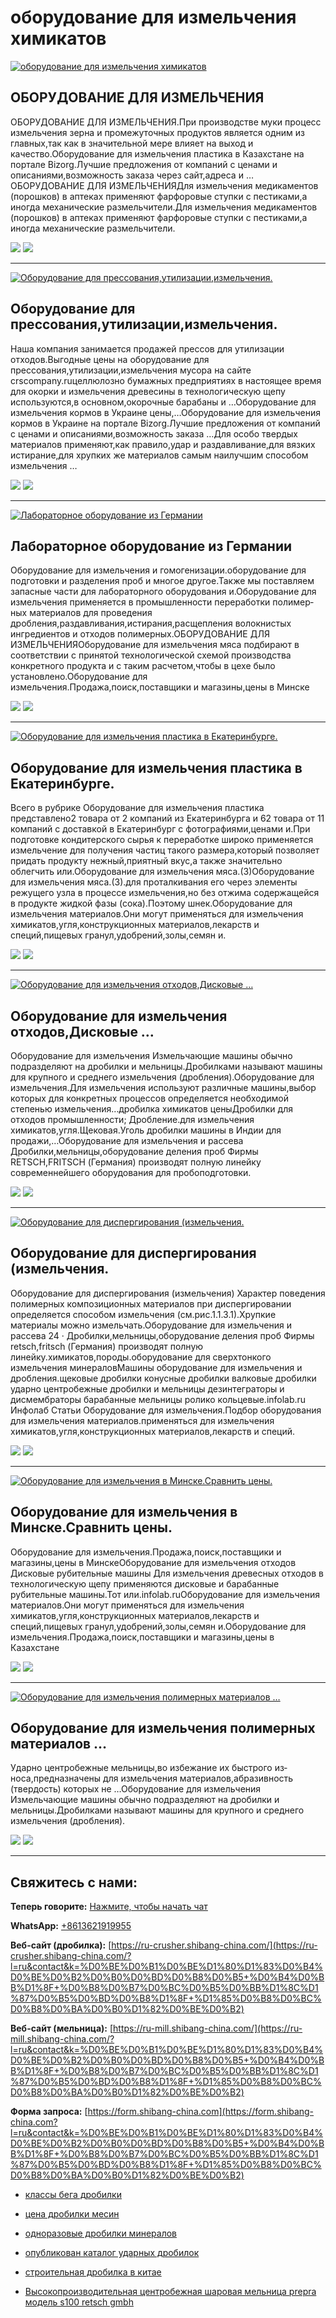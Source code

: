 # оборудование для измельчения химикатов

<a href="https://swt.shibang-china.com/?l=ru&img&k=%D0%BE%D0%B1%D0%BE%D1%80%D1%83%D0%B4%D0%BE%D0%B2%D0%B0%D0%BD%D0%B8%D0%B5+%D0%B4%D0%BB%D1%8F+%D0%B8%D0%B7%D0%BC%D0%B5%D0%BB%D1%8C%D1%87%D0%B5%D0%BD%D0%B8%D1%8F+%D1%85%D0%B8%D0%BC%D0%B8%D0%BA%D0%B0%D1%82%D0%BE%D0%B2" target="_blank">![оборудование для измельчения химикатов](http://static.shibang-china.com/all-800x300/1108.jpg)</a>

## ОБОРУДОВАНИЕ ДЛЯ ИЗМЕЛЬЧЕНИЯ
ОБОРУДОВАНИЕ ДЛЯ ИЗМЕЛЬЧЕНИЯ.При производстве муки процесс измельчения зерна и промежуточных продуктов является одним из главных,так как в значительной мере влияет на выход и качество.Оборудование для измельчения пластика в Казахстане на портале Bizorg.Лучшие предложения от компаний с ценами и описаниями,возможность заказа через сайт,адреса и …ОБОРУДОВАНИЕ ДЛЯ ИЗМЕЛЬЧЕНИЯДля измельчения медикаментов (порошков) в аптеках приме&#173;няют фарфоровые ступки с пестиками,а иногда механические размельчители.Для измельчения медикаментов (порошков) в аптеках приме&#173;няют фарфоровые ступки с пестиками,а иногда механические размельчители.


<a href="https://whatsapp.shibangsoft.com/WhatsApp.php" target="_blank" title="WhatsApp">![](http://static.shibang-china.com/icon/whatsapp.png)</a> <a href="https://swt.shibang-china.com/?l=ru&icon&k=%D0%BE%D0%B1%D0%BE%D1%80%D1%83%D0%B4%D0%BE%D0%B2%D0%B0%D0%BD%D0%B8%D0%B5+%D0%B4%D0%BB%D1%8F+%D0%B8%D0%B7%D0%BC%D0%B5%D0%BB%D1%8C%D1%87%D0%B5%D0%BD%D0%B8%D1%8F+%D1%85%D0%B8%D0%BC%D0%B8%D0%BA%D0%B0%D1%82%D0%BE%D0%B2" target="_blank">![](http://static.shibang-china.com/icon/chat-ru.png)</a>

---

<a href="https://swt.shibang-china.com/?l=ru&img&k=%D0%BE%D0%B1%D0%BE%D1%80%D1%83%D0%B4%D0%BE%D0%B2%D0%B0%D0%BD%D0%B8%D0%B5+%D0%B4%D0%BB%D1%8F+%D0%B8%D0%B7%D0%BC%D0%B5%D0%BB%D1%8C%D1%87%D0%B5%D0%BD%D0%B8%D1%8F+%D1%85%D0%B8%D0%BC%D0%B8%D0%BA%D0%B0%D1%82%D0%BE%D0%B2" target="_blank">![Оборудование для прессования,утилизации,измельчения.](http://static.shibang-china.com/all-800x300/266.jpg)</a>

## Оборудование для прессования,утилизации,измельчения.
Наша компания занимается продажей прессов для утилизации отходов.Выгодные цены на оборудование для прессования,утилизации,измельчения мусора на сайте crscompany.ruцеллюлозно бумажных предприятиях в настоящее время для окорки и измельчения древесины в технологическую щепу используются,в основном,окорочные барабаны и …Оборудование для измельчения кормов в Украине цены,…Оборудование для измельчения кормов в Украине на портале Bizorg.Лучшие предложения от компаний с ценами и описаниями,возможность заказа …Для особо твердых материалов применяют,как правило,удар и раздавливание,для вязких истирание,для хрупких же материалов самым наилучшим способом измельчения …


<a href="https://whatsapp.shibangsoft.com/WhatsApp.php" target="_blank" title="WhatsApp">![](http://static.shibang-china.com/icon/whatsapp.png)</a> <a href="https://swt.shibang-china.com/?l=ru&icon&k=%D0%BE%D0%B1%D0%BE%D1%80%D1%83%D0%B4%D0%BE%D0%B2%D0%B0%D0%BD%D0%B8%D0%B5+%D0%B4%D0%BB%D1%8F+%D0%B8%D0%B7%D0%BC%D0%B5%D0%BB%D1%8C%D1%87%D0%B5%D0%BD%D0%B8%D1%8F+%D1%85%D0%B8%D0%BC%D0%B8%D0%BA%D0%B0%D1%82%D0%BE%D0%B2" target="_blank">![](http://static.shibang-china.com/icon/chat-ru.png)</a>

---

<a href="https://swt.shibang-china.com/?l=ru&img&k=%D0%BE%D0%B1%D0%BE%D1%80%D1%83%D0%B4%D0%BE%D0%B2%D0%B0%D0%BD%D0%B8%D0%B5+%D0%B4%D0%BB%D1%8F+%D0%B8%D0%B7%D0%BC%D0%B5%D0%BB%D1%8C%D1%87%D0%B5%D0%BD%D0%B8%D1%8F+%D1%85%D0%B8%D0%BC%D0%B8%D0%BA%D0%B0%D1%82%D0%BE%D0%B2" target="_blank">![Лабораторное оборудование из Германии](http://static.shibang-china.com/all-800x300/555.jpg)</a>

## Лабораторное оборудование из Германии
Оборудование для измельчения и гомогенизации.оборудование для подготовки и разделения проб и многое другое.Также мы поставляем запасные части для лабораторного оборудования и.Оборудование для измельчения применя&#173;ется в промышленности переработки полимер&#173;ных материалов для проведения дробления,раздавливания,истирания,расщепления во&#173;локнистых ингредиентов и отходов полимер&#173;ных.ОБОРУДОВАНИЕ ДЛЯ ИЗМЕЛЬЧЕНИЯОборудование для измельчения мяса подбирают в соответствии с принятой технологической схемой производства конкретного продукта и с таким расчетом,чтобы в цехе было установлено.Оборудование для измельчения.Продажа,поиск,поставщики и магазины,цены в Минске


<a href="https://whatsapp.shibangsoft.com/WhatsApp.php" target="_blank" title="WhatsApp">![](http://static.shibang-china.com/icon/whatsapp.png)</a> <a href="https://swt.shibang-china.com/?l=ru&icon&k=%D0%BE%D0%B1%D0%BE%D1%80%D1%83%D0%B4%D0%BE%D0%B2%D0%B0%D0%BD%D0%B8%D0%B5+%D0%B4%D0%BB%D1%8F+%D0%B8%D0%B7%D0%BC%D0%B5%D0%BB%D1%8C%D1%87%D0%B5%D0%BD%D0%B8%D1%8F+%D1%85%D0%B8%D0%BC%D0%B8%D0%BA%D0%B0%D1%82%D0%BE%D0%B2" target="_blank">![](http://static.shibang-china.com/icon/chat-ru.png)</a>

---

<a href="https://swt.shibang-china.com/?l=ru&img&k=%D0%BE%D0%B1%D0%BE%D1%80%D1%83%D0%B4%D0%BE%D0%B2%D0%B0%D0%BD%D0%B8%D0%B5+%D0%B4%D0%BB%D1%8F+%D0%B8%D0%B7%D0%BC%D0%B5%D0%BB%D1%8C%D1%87%D0%B5%D0%BD%D0%B8%D1%8F+%D1%85%D0%B8%D0%BC%D0%B8%D0%BA%D0%B0%D1%82%D0%BE%D0%B2" target="_blank">![Оборудование для измельчения пластика в Екатеринбурге.](http://static.shibang-china.com/all-800x300/189.jpg)</a>

## Оборудование для измельчения пластика в Екатеринбурге.
Всего в рубрике Оборудование для измельчения пластика представлено2 товара от 2 компаний из Екатеринбурга и 62 товара от 11 компаний c доставкой в Екатеринбург с фотографиями,ценами и.При подготовке кондитерского сырья к переработке широко приме&#173;няется измельчение для получения частиц такого размера,который по&#173;зволяет придать продукту нежный,приятный вкус,а также значительно облегчить или.Оборудование для измельчения мяса.(3)Оборудование для измельчения мяса.(3).для проталкивания его через элементы режущего узла в процессе измельчения,но без отжима содержащейся в продукте жидкой фазы (сока).Поэтому шнек.Оборудование для измельчения материалов.Они могут применяться для измельчения химикатов,угля,конструкционных материалов,лекарств и специй,пищевых гранул,удобрений,золы,семян и.


<a href="https://whatsapp.shibangsoft.com/WhatsApp.php" target="_blank" title="WhatsApp">![](http://static.shibang-china.com/icon/whatsapp.png)</a> <a href="https://swt.shibang-china.com/?l=ru&icon&k=%D0%BE%D0%B1%D0%BE%D1%80%D1%83%D0%B4%D0%BE%D0%B2%D0%B0%D0%BD%D0%B8%D0%B5+%D0%B4%D0%BB%D1%8F+%D0%B8%D0%B7%D0%BC%D0%B5%D0%BB%D1%8C%D1%87%D0%B5%D0%BD%D0%B8%D1%8F+%D1%85%D0%B8%D0%BC%D0%B8%D0%BA%D0%B0%D1%82%D0%BE%D0%B2" target="_blank">![](http://static.shibang-china.com/icon/chat-ru.png)</a>

---

<a href="https://swt.shibang-china.com/?l=ru&img&k=%D0%BE%D0%B1%D0%BE%D1%80%D1%83%D0%B4%D0%BE%D0%B2%D0%B0%D0%BD%D0%B8%D0%B5+%D0%B4%D0%BB%D1%8F+%D0%B8%D0%B7%D0%BC%D0%B5%D0%BB%D1%8C%D1%87%D0%B5%D0%BD%D0%B8%D1%8F+%D1%85%D0%B8%D0%BC%D0%B8%D0%BA%D0%B0%D1%82%D0%BE%D0%B2" target="_blank">![Оборудование для измельчения отходов,Дисковые …](http://static.shibang-china.com/all-800x300/1001.jpg)</a>

## Оборудование для измельчения отходов,Дисковые …
Оборудование для измельчения Измельчающие машины обычно подразделяют на дробилки и мельницы.Дробилками называют машины для крупного и среднего измельчения (дробления).Оборудование для измельчения.Для измельчения используют различные машины,выбор которых для конкретных процессов определяется необходимой степенью измельчения…дробилка химикатов ценыДробилки для отходов промышленности; Дробление.для измельчения химикатов,угля.Щековая.Уголь дробилки машины в Индии для продажи,…Оборудование для измельчения и рассева Дробилки,мельницы,оборудование деления проб Фирмы RETSCH,FRITSCH (Германия) производят полную линейку современнейшего оборудования для пробоподготовки.


<a href="https://whatsapp.shibangsoft.com/WhatsApp.php" target="_blank" title="WhatsApp">![](http://static.shibang-china.com/icon/whatsapp.png)</a> <a href="https://swt.shibang-china.com/?l=ru&icon&k=%D0%BE%D0%B1%D0%BE%D1%80%D1%83%D0%B4%D0%BE%D0%B2%D0%B0%D0%BD%D0%B8%D0%B5+%D0%B4%D0%BB%D1%8F+%D0%B8%D0%B7%D0%BC%D0%B5%D0%BB%D1%8C%D1%87%D0%B5%D0%BD%D0%B8%D1%8F+%D1%85%D0%B8%D0%BC%D0%B8%D0%BA%D0%B0%D1%82%D0%BE%D0%B2" target="_blank">![](http://static.shibang-china.com/icon/chat-ru.png)</a>

---

<a href="https://swt.shibang-china.com/?l=ru&img&k=%D0%BE%D0%B1%D0%BE%D1%80%D1%83%D0%B4%D0%BE%D0%B2%D0%B0%D0%BD%D0%B8%D0%B5+%D0%B4%D0%BB%D1%8F+%D0%B8%D0%B7%D0%BC%D0%B5%D0%BB%D1%8C%D1%87%D0%B5%D0%BD%D0%B8%D1%8F+%D1%85%D0%B8%D0%BC%D0%B8%D0%BA%D0%B0%D1%82%D0%BE%D0%B2" target="_blank">![Оборудование для диспергирования (измельчения.](http://static.shibang-china.com/all-800x300/1420.jpg)</a>

## Оборудование для диспергирования (измельчения.
Оборудование для диспергирования (измельчения) Характер поведения полимерных композиционных материалов при диспергировании определяется способом измельчения (см.рис.1.1.3.1).Хрупкие материалы можно измельчать.Оборудование для измельчения и рассева 24 &#183; Дробилки,мельницы,оборудование деления проб Фирмы retsch,fritsch (Германия) производят полную линейку.химикатов,породы.оборудование для сверхтонкого измельчения минераловМашины оборудование для измельчения и дробления.щековые дробилки конусные дробилки валковые дробилки ударно центробежные дробилки и мельницы дезинтеграторы и дисмембраторы барабанные мельницы ролико кольцевые.infolab.ru Инфолаб Статьи Оборудование для измельчения.Подбор оборудования для измельчения материалов.применяться для измельчения химикатов,угля,конструкционных материалов,лекарств и специй.


<a href="https://whatsapp.shibangsoft.com/WhatsApp.php" target="_blank" title="WhatsApp">![](http://static.shibang-china.com/icon/whatsapp.png)</a> <a href="https://swt.shibang-china.com/?l=ru&icon&k=%D0%BE%D0%B1%D0%BE%D1%80%D1%83%D0%B4%D0%BE%D0%B2%D0%B0%D0%BD%D0%B8%D0%B5+%D0%B4%D0%BB%D1%8F+%D0%B8%D0%B7%D0%BC%D0%B5%D0%BB%D1%8C%D1%87%D0%B5%D0%BD%D0%B8%D1%8F+%D1%85%D0%B8%D0%BC%D0%B8%D0%BA%D0%B0%D1%82%D0%BE%D0%B2" target="_blank">![](http://static.shibang-china.com/icon/chat-ru.png)</a>

---

<a href="https://swt.shibang-china.com/?l=ru&img&k=%D0%BE%D0%B1%D0%BE%D1%80%D1%83%D0%B4%D0%BE%D0%B2%D0%B0%D0%BD%D0%B8%D0%B5+%D0%B4%D0%BB%D1%8F+%D0%B8%D0%B7%D0%BC%D0%B5%D0%BB%D1%8C%D1%87%D0%B5%D0%BD%D0%B8%D1%8F+%D1%85%D0%B8%D0%BC%D0%B8%D0%BA%D0%B0%D1%82%D0%BE%D0%B2" target="_blank">![Оборудование для измельчения в Минске.Сравнить цены.](http://static.shibang-china.com/all-800x300/1278.jpg)</a>

## Оборудование для измельчения в Минске.Сравнить цены.
Оборудование для измельчения.Продажа,поиск,поставщики и магазины,цены в МинскеОборудование для измельчения отходов Дисковые рубительные машины Для измельчения древесных отходов в технологическую щепу применяются дисковые и барабанные рубительные машины.Тот или.infolab.ruОборудование для измельчения материалов.Они могут применяться для измельчения химикатов,угля,конструкционных материалов,лекарств и специй,пищевых гранул,удобрений,золы,семян и.Оборудование для измельчения.Продажа,поиск,поставщики и магазины,цены в Казахстане


<a href="https://whatsapp.shibangsoft.com/WhatsApp.php" target="_blank" title="WhatsApp">![](http://static.shibang-china.com/icon/whatsapp.png)</a> <a href="https://swt.shibang-china.com/?l=ru&icon&k=%D0%BE%D0%B1%D0%BE%D1%80%D1%83%D0%B4%D0%BE%D0%B2%D0%B0%D0%BD%D0%B8%D0%B5+%D0%B4%D0%BB%D1%8F+%D0%B8%D0%B7%D0%BC%D0%B5%D0%BB%D1%8C%D1%87%D0%B5%D0%BD%D0%B8%D1%8F+%D1%85%D0%B8%D0%BC%D0%B8%D0%BA%D0%B0%D1%82%D0%BE%D0%B2" target="_blank">![](http://static.shibang-china.com/icon/chat-ru.png)</a>

---

<a href="https://swt.shibang-china.com/?l=ru&img&k=%D0%BE%D0%B1%D0%BE%D1%80%D1%83%D0%B4%D0%BE%D0%B2%D0%B0%D0%BD%D0%B8%D0%B5+%D0%B4%D0%BB%D1%8F+%D0%B8%D0%B7%D0%BC%D0%B5%D0%BB%D1%8C%D1%87%D0%B5%D0%BD%D0%B8%D1%8F+%D1%85%D0%B8%D0%BC%D0%B8%D0%BA%D0%B0%D1%82%D0%BE%D0%B2" target="_blank">![Оборудование для измельчения полимерных материалов …](http://static.shibang-china.com/all-800x300/821.jpg)</a>

## Оборудование для измельчения полимерных материалов …
Ударно центробежные мельницы,во избежание их быстрого из&#173;носа,предназначены для измельчения материалов,абразивность (твердость) которых не …Оборудование для измельчения Измельчающие машины обычно подразделяют на дробилки и мельницы.Дробилками называют машины для крупного и среднего измельчения (дробления).

<a href="https://whatsapp.shibangsoft.com/WhatsApp.php" target="_blank" title="WhatsApp">![](http://static.shibang-china.com/icon/whatsapp.png)</a> <a href="https://swt.shibang-china.com/?l=ru&icon&k=%D0%BE%D0%B1%D0%BE%D1%80%D1%83%D0%B4%D0%BE%D0%B2%D0%B0%D0%BD%D0%B8%D0%B5+%D0%B4%D0%BB%D1%8F+%D0%B8%D0%B7%D0%BC%D0%B5%D0%BB%D1%8C%D1%87%D0%B5%D0%BD%D0%B8%D1%8F+%D1%85%D0%B8%D0%BC%D0%B8%D0%BA%D0%B0%D1%82%D0%BE%D0%B2" target="_blank">![](http://static.shibang-china.com/icon/chat-ru.png)</a>

---
## Свяжитесь с нами:

**Теперь говорите:** [Нажмите, чтобы начать чат](https://swt.shibang-china.com?l=ru&contact&k=%D0%BE%D0%B1%D0%BE%D1%80%D1%83%D0%B4%D0%BE%D0%B2%D0%B0%D0%BD%D0%B8%D0%B5+%D0%B4%D0%BB%D1%8F+%D0%B8%D0%B7%D0%BC%D0%B5%D0%BB%D1%8C%D1%87%D0%B5%D0%BD%D0%B8%D1%8F+%D1%85%D0%B8%D0%BC%D0%B8%D0%BA%D0%B0%D1%82%D0%BE%D0%B2)

**WhatsApp:**  [+8613621919955](https://whatsapp.shibangsoft.com/WhatsApp.php)

**Веб-сайт (дробилка):** [https://ru-crusher.shibang-china.com/](https://ru-crusher.shibang-china.com/?l=ru&contact&k=%D0%BE%D0%B1%D0%BE%D1%80%D1%83%D0%B4%D0%BE%D0%B2%D0%B0%D0%BD%D0%B8%D0%B5+%D0%B4%D0%BB%D1%8F+%D0%B8%D0%B7%D0%BC%D0%B5%D0%BB%D1%8C%D1%87%D0%B5%D0%BD%D0%B8%D1%8F+%D1%85%D0%B8%D0%BC%D0%B8%D0%BA%D0%B0%D1%82%D0%BE%D0%B2)

**Веб-сайт (мельница):** [https://ru-mill.shibang-china.com/](https://ru-mill.shibang-china.com/?l=ru&contact&k=%D0%BE%D0%B1%D0%BE%D1%80%D1%83%D0%B4%D0%BE%D0%B2%D0%B0%D0%BD%D0%B8%D0%B5+%D0%B4%D0%BB%D1%8F+%D0%B8%D0%B7%D0%BC%D0%B5%D0%BB%D1%8C%D1%87%D0%B5%D0%BD%D0%B8%D1%8F+%D1%85%D0%B8%D0%BC%D0%B8%D0%BA%D0%B0%D1%82%D0%BE%D0%B2)

**Форма запроса:** [https://form.shibang-china.com](https://form.shibang-china.com?l=ru&contact&k=%D0%BE%D0%B1%D0%BE%D1%80%D1%83%D0%B4%D0%BE%D0%B2%D0%B0%D0%BD%D0%B8%D0%B5+%D0%B4%D0%BB%D1%8F+%D0%B8%D0%B7%D0%BC%D0%B5%D0%BB%D1%8C%D1%87%D0%B5%D0%BD%D0%B8%D1%8F+%D1%85%D0%B8%D0%BC%D0%B8%D0%BA%D0%B0%D1%82%D0%BE%D0%B2)

* [классы бега дробилки](../123/%D0%BA%D0%BB%D0%B0%D1%81%D1%81%D1%8B%20%D0%B1%D0%B5%D0%B3%D0%B0%20%D0%B4%D1%80%D0%BE%D0%B1%D0%B8%D0%BB%D0%BA%D0%B8.md)

* [цена дробилки месин](../124/%D1%86%D0%B5%D0%BD%D0%B0%20%D0%B4%D1%80%D0%BE%D0%B1%D0%B8%D0%BB%D0%BA%D0%B8%20%D0%BC%D0%B5%D1%81%D0%B8%D0%BD.md)

* [одноразовые дробилки минералов](../121/%D0%BE%D0%B4%D0%BD%D0%BE%D1%80%D0%B0%D0%B7%D0%BE%D0%B2%D1%8B%D0%B5%20%D0%B4%D1%80%D0%BE%D0%B1%D0%B8%D0%BB%D0%BA%D0%B8%20%D0%BC%D0%B8%D0%BD%D0%B5%D1%80%D0%B0%D0%BB%D0%BE%D0%B2.md)

* [опубликован каталог ударных дробилок](../125/%D0%BE%D0%BF%D1%83%D0%B1%D0%BB%D0%B8%D0%BA%D0%BE%D0%B2%D0%B0%D0%BD%20%D0%BA%D0%B0%D1%82%D0%B0%D0%BB%D0%BE%D0%B3%20%D1%83%D0%B4%D0%B0%D1%80%D0%BD%D1%8B%D1%85%20%D0%B4%D1%80%D0%BE%D0%B1%D0%B8%D0%BB%D0%BE%D0%BA.md)

* [строительная дробилка в китае](../121/%D1%81%D1%82%D1%80%D0%BE%D0%B8%D1%82%D0%B5%D0%BB%D1%8C%D0%BD%D0%B0%D1%8F%20%D0%B4%D1%80%D0%BE%D0%B1%D0%B8%D0%BB%D0%BA%D0%B0%20%D0%B2%20%D0%BA%D0%B8%D1%82%D0%B0%D0%B5.md)

* [Высокопроизводительная центробежная шаровая мельница prepra модель s100 retsch gmbh](../123/%D0%92%D1%8B%D1%81%D0%BE%D0%BA%D0%BE%D0%BF%D1%80%D0%BE%D0%B8%D0%B7%D0%B2%D0%BE%D0%B4%D0%B8%D1%82%D0%B5%D0%BB%D1%8C%D0%BD%D0%B0%D1%8F%20%D1%86%D0%B5%D0%BD%D1%82%D1%80%D0%BE%D0%B1%D0%B5%D0%B6%D0%BD%D0%B0%D1%8F%20%D1%88%D0%B0%D1%80%D0%BE%D0%B2%D0%B0%D1%8F%20%D0%BC%D0%B5%D0%BB%D1%8C%D0%BD%D0%B8%D1%86%D0%B0%20prepra%20%D0%BC%D0%BE%D0%B4%D0%B5%D0%BB%D1%8C%20s100%20retsch%20gmbh.md)